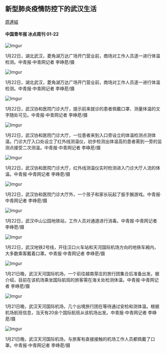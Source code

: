 新型肺炎疫情防控下的武汉生活
--- 
[原連結](https://mp.weixin.qq.com/s/cg4qHhta8nLx93PDaW1dHQ)

#### 中国青年报 冰点周刊 01-22


![Imgur](https://i.imgur.com/QXpfNuF.jpg)

1月22日，湖北武汉，菱角湖万达广场开门营业前，商场对工作人员逐一进行体温检测。中青报·中青网记者 李峥苨/摄

![Imgur](https://i.imgur.com/uyUl96p.jpg)

1月22日，湖北武汉，菱角湖万达广场开门营业前，商场对工作人员逐一进行体温检测。中青报·中青网记者 李峥苨/摄

![Imgur](https://i.imgur.com/FZ5XFRV.jpg)

1月22日，武汉协和医院门诊大厅，提示前来就诊的患者佩戴口罩、测量体温的文字随处可见。中青报·中青网记者 李峥苨/摄

![Imgur](https://i.imgur.com/dgBD9GI.jpg)

1月22日，武汉协和医院门诊大厅，一位患者来到入口旁设立的体温检测点测体温。门诊大厅入口处设立了红外线测温仪，初步检测出体温高的患者需到一旁的监测点接受二次测温。中青报·中青网记者 李峥苨/摄

![Imgur](https://i.imgur.com/5MPyZwg.jpg)

1月22日，武汉协和医院门诊大厅，红外线测温仪实时检测进入门诊大厅人流的体温。中青报·中青网记者 李峥苨/摄

![Imgur](https://i.imgur.com/agvMGeS.jpg)

1月22日，武汉协和医院门诊大厅外，一个孩子和家长玩起了扳手腕游戏。中青报·中青网记者 李峥苨/摄

![Imgur](https://i.imgur.com/Q5HAu7g.jpg)

1月22日，武汉中山公园地铁站，工作人员对通道进行消毒。中青报·中青网记者 李峥苨/摄

![Imgur](https://i.imgur.com/Vmw4slH.jpg)

1月22日，武汉地铁2号线，开往汉口火车站和天河国际机场方向的地铁车厢内，大多数乘客戴着口罩。中青报·中青网记者 李峥苨/摄

![Imgur](https://i.imgur.com/rQplagZ.jpg)

1月21日晚，武汉天河国际机场，一个前往越南芽庄的旅行团集合后准备出发。据介绍，目前在该机场乘坐国际航班的旅客需在海关处检测体温。中青报·中青网记者 李峥苨/摄

![Imgur](https://i.imgur.com/pDlNgAg.jpg)

1月21日晚，武汉天河国际机场，几个出境旅行团在等待通过安检和测体温。根据机场航班信息，当天有20余个国际航班从该机场出发。中青报·中青网记者 李峥苨/摄

![Imgur](https://i.imgur.com/YfB9rQQ.jpg)

1月21日晚，武汉天河国际机场，与旅客有直接接触的机场工作人员都佩戴了口罩。中青报·中青网记者 李峥苨/摄